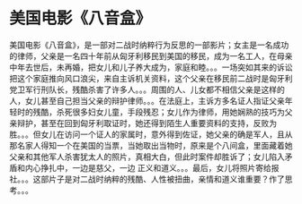 # 美国电影《八音盒》

美国电影《八音盒》，是一部对二战时纳粹行为反思的一部影片；女主是一名成功的律师，父亲是一名四十年前从匈牙利移民到美国的移民，成为一名工人，在母亲中年去世后，未再婚，把女儿和儿子养大成为，家庭和睦。。。一场突如其来的诉讼把这个家庭推向风口浪尖，来自主诉机关资料，这个父亲在移民前二战时是匈牙利党卫军行刑队长，残酷杀害了许多人。。。周围的人、儿女都不相信父亲是这样的人，女儿甚至自己担当父亲的辩护律师。。。在法庭上，主诉方多名证人指证父亲年轻时的残酷，杀死很多妇女儿童，手段残忍；女儿作为律师，用她娴熟的技巧为父亲辩护，甚至在回到匈牙利取证时，她还得到陌生人重要资料的支持，反败为胜。。。但女儿在访问一个证人的家属时，意外得到佐证，她父亲的确是军人，且从那名家人得知一个在美国的当票，当她取出当物时，原来是个八间盒，里面藏着她父亲和其他军人杀害犹太人的照片，真相大白，但此时案件却胜诉了；女儿陷入矛盾和内心挣扎中，一边是慈父，一边 正义和道义。。。最后，女儿将照片寄给报社。。。这部片子是对二战时纳粹的残酷、人性被扭曲，亲情和道义谁重要？作了思考。。。